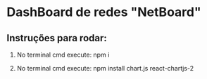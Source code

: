 # DashBoard de redes "NetBoard"

## Instruções para rodar:

1. No terminal cmd execute: npm i

2. No terminal cmd execute: npm install chart.js react-chartjs-2